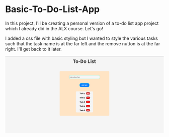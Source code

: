 # Basic-To-Do-List-App

In this project, I'll be creating a personal version of a to-do list app project which I already did in the ALX course. Let's go!

I added a css file with basic styling but I wanted to style the various tasks such that the task name is at the far left and the remove nutton is at the far right. I'll get back to it later.

![Screenshot](screenshot.png)